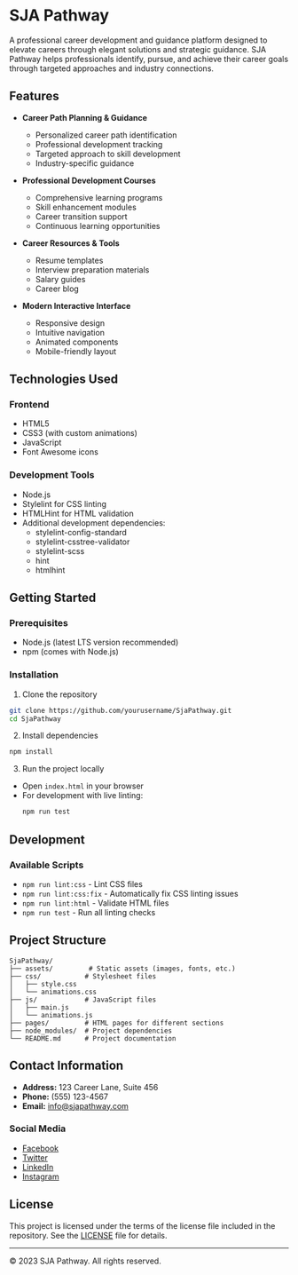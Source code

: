 ﻿# SJA Pathway

A professional career development and guidance platform designed to elevate careers through elegant solutions and strategic guidance. SJA Pathway helps professionals identify, pursue, and achieve their career goals through targeted approaches and industry connections.

## Features

- **Career Path Planning & Guidance**
  - Personalized career path identification
  - Professional development tracking
  - Targeted approach to skill development
  - Industry-specific guidance

- **Professional Development Courses**
  - Comprehensive learning programs
  - Skill enhancement modules
  - Career transition support
  - Continuous learning opportunities

- **Career Resources & Tools**
  - Resume templates
  - Interview preparation materials
  - Salary guides
  - Career blog
  
- **Modern Interactive Interface**
  - Responsive design
  - Intuitive navigation
  - Animated components
  - Mobile-friendly layout

## Technologies Used

### Frontend
- HTML5
- CSS3 (with custom animations)
- JavaScript
- Font Awesome icons

### Development Tools
- Node.js
- Stylelint for CSS linting
- HTMLHint for HTML validation
- Additional development dependencies:
  - stylelint-config-standard
  - stylelint-csstree-validator
  - stylelint-scss
  - hint
  - htmlhint

## Getting Started

### Prerequisites
- Node.js (latest LTS version recommended)
- npm (comes with Node.js)

### Installation

1. Clone the repository
```bash
git clone https://github.com/yourusername/SjaPathway.git
cd SjaPathway
```

2. Install dependencies
```bash
npm install
```

3. Run the project locally
- Open `index.html` in your browser
- For development with live linting:
  ```bash
  npm run test
  ```

## Development

### Available Scripts

- `npm run lint:css` - Lint CSS files
- `npm run lint:css:fix` - Automatically fix CSS linting issues
- `npm run lint:html` - Validate HTML files
- `npm run test` - Run all linting checks

## Project Structure

```
SjaPathway/
├── assets/         # Static assets (images, fonts, etc.)
├── css/           # Stylesheet files
│   ├── style.css
│   └── animations.css
├── js/            # JavaScript files
│   ├── main.js
│   └── animations.js
├── pages/         # HTML pages for different sections
├── node_modules/  # Project dependencies
└── README.md      # Project documentation
```

## Contact Information

- **Address:** 123 Career Lane, Suite 456
- **Phone:** (555) 123-4567
- **Email:** info@sjapathway.com

### Social Media
- [Facebook](#)
- [Twitter](#)
- [LinkedIn](#)
- [Instagram](#)

## License

This project is licensed under the terms of the license file included in the repository. See the [LICENSE](LICENSE) file for details.

---
© 2023 SJA Pathway. All rights reserved.
